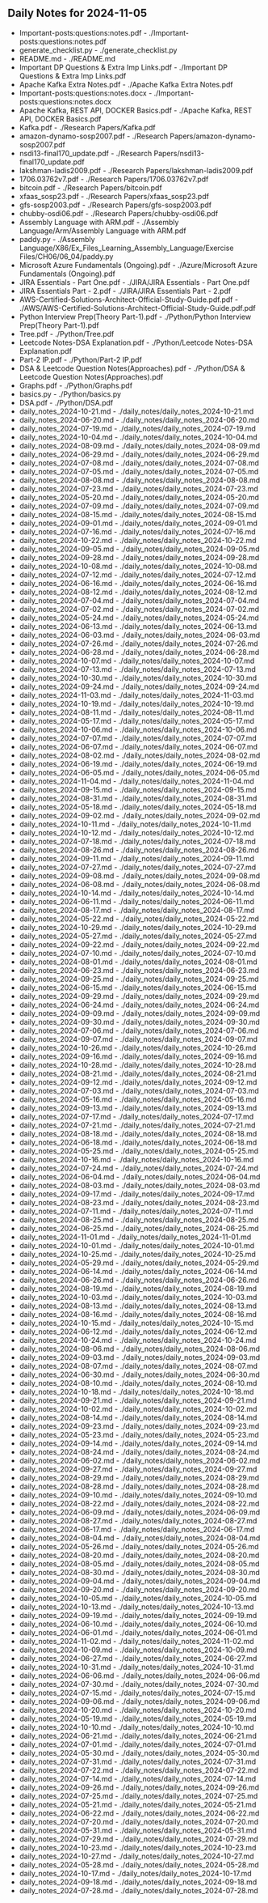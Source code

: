 ## Daily Notes for 2024-11-05

- Important-posts:questions:notes.pdf - ./Important-posts:questions:notes.pdf
- generate_checklist.py - ./generate_checklist.py
- README.md - ./README.md
- Important DP Questions & Extra Imp Links.pdf - ./Important DP Questions & Extra Imp Links.pdf
- Apache Kafka Extra Notes.pdf - ./Apache Kafka Extra Notes.pdf
- Important-posts:questions:notes.docx - ./Important-posts:questions:notes.docx
- Apache Kafka, REST API, DOCKER Basics.pdf - ./Apache Kafka, REST API, DOCKER Basics.pdf
- Kafka.pdf - ./Research Papers/Kafka.pdf
- amazon-dynamo-sosp2007.pdf - ./Research Papers/amazon-dynamo-sosp2007.pdf
- nsdi13-final170_update.pdf - ./Research Papers/nsdi13-final170_update.pdf
- lakshman-ladis2009.pdf - ./Research Papers/lakshman-ladis2009.pdf
- 1706.03762v7.pdf - ./Research Papers/1706.03762v7.pdf
- bitcoin.pdf - ./Research Papers/bitcoin.pdf
- xfaas_sosp23.pdf - ./Research Papers/xfaas_sosp23.pdf
- gfs-sosp2003.pdf - ./Research Papers/gfs-sosp2003.pdf
- chubby-osdi06.pdf - ./Research Papers/chubby-osdi06.pdf
- Assembly Language with ARM.pdf - ./Assembly Language/Arm/Assembly Language with ARM.pdf
- paddy.py - ./Assembly Language/X86/Ex_Files_Learning_Assembly_Language/Exercise Files/CH06/06_04/paddy.py
- Microsoft Azure Fundamentals (Ongoing).pdf - ./Azure/Microsoft Azure Fundamentals (Ongoing).pdf
- JIRA Essentials - Part One.pdf - ./JIRA/JIRA Essentials - Part One.pdf
- JIRA Essentials Part - 2.pdf - ./JIRA/JIRA Essentials Part - 2.pdf
- AWS-Certified-Solutions-Architect-Official-Study-Guide.pdf.pdf - ./AWS/AWS-Certified-Solutions-Architect-Official-Study-Guide.pdf.pdf
- Python Interview Prep(Theory Part-1).pdf - ./Python/Python Interview Prep(Theory Part-1).pdf
- Tree.pdf - ./Python/Tree.pdf
- Leetcode Notes-DSA Explanation.pdf - ./Python/Leetcode Notes-DSA Explanation.pdf
- Part-2 IP.pdf - ./Python/Part-2 IP.pdf
- DSA & Leetcode Question Notes(Approaches).pdf - ./Python/DSA & Leetcode Question Notes(Approaches).pdf
- Graphs.pdf - ./Python/Graphs.pdf
- basics.py - ./Python/basics.py
- DSA.pdf - ./Python/DSA.pdf
- daily_notes_2024-10-21.md - ./daily_notes/daily_notes_2024-10-21.md
- daily_notes_2024-06-20.md - ./daily_notes/daily_notes_2024-06-20.md
- daily_notes_2024-07-19.md - ./daily_notes/daily_notes_2024-07-19.md
- daily_notes_2024-10-04.md - ./daily_notes/daily_notes_2024-10-04.md
- daily_notes_2024-08-09.md - ./daily_notes/daily_notes_2024-08-09.md
- daily_notes_2024-06-29.md - ./daily_notes/daily_notes_2024-06-29.md
- daily_notes_2024-07-08.md - ./daily_notes/daily_notes_2024-07-08.md
- daily_notes_2024-07-05.md - ./daily_notes/daily_notes_2024-07-05.md
- daily_notes_2024-08-08.md - ./daily_notes/daily_notes_2024-08-08.md
- daily_notes_2024-07-23.md - ./daily_notes/daily_notes_2024-07-23.md
- daily_notes_2024-05-20.md - ./daily_notes/daily_notes_2024-05-20.md
- daily_notes_2024-07-09.md - ./daily_notes/daily_notes_2024-07-09.md
- daily_notes_2024-08-15.md - ./daily_notes/daily_notes_2024-08-15.md
- daily_notes_2024-09-01.md - ./daily_notes/daily_notes_2024-09-01.md
- daily_notes_2024-07-16.md - ./daily_notes/daily_notes_2024-07-16.md
- daily_notes_2024-10-22.md - ./daily_notes/daily_notes_2024-10-22.md
- daily_notes_2024-09-05.md - ./daily_notes/daily_notes_2024-09-05.md
- daily_notes_2024-09-28.md - ./daily_notes/daily_notes_2024-09-28.md
- daily_notes_2024-10-08.md - ./daily_notes/daily_notes_2024-10-08.md
- daily_notes_2024-07-12.md - ./daily_notes/daily_notes_2024-07-12.md
- daily_notes_2024-06-16.md - ./daily_notes/daily_notes_2024-06-16.md
- daily_notes_2024-08-12.md - ./daily_notes/daily_notes_2024-08-12.md
- daily_notes_2024-07-04.md - ./daily_notes/daily_notes_2024-07-04.md
- daily_notes_2024-07-02.md - ./daily_notes/daily_notes_2024-07-02.md
- daily_notes_2024-05-24.md - ./daily_notes/daily_notes_2024-05-24.md
- daily_notes_2024-06-13.md - ./daily_notes/daily_notes_2024-06-13.md
- daily_notes_2024-06-03.md - ./daily_notes/daily_notes_2024-06-03.md
- daily_notes_2024-07-26.md - ./daily_notes/daily_notes_2024-07-26.md
- daily_notes_2024-06-28.md - ./daily_notes/daily_notes_2024-06-28.md
- daily_notes_2024-10-07.md - ./daily_notes/daily_notes_2024-10-07.md
- daily_notes_2024-07-13.md - ./daily_notes/daily_notes_2024-07-13.md
- daily_notes_2024-10-30.md - ./daily_notes/daily_notes_2024-10-30.md
- daily_notes_2024-09-24.md - ./daily_notes/daily_notes_2024-09-24.md
- daily_notes_2024-11-03.md - ./daily_notes/daily_notes_2024-11-03.md
- daily_notes_2024-10-19.md - ./daily_notes/daily_notes_2024-10-19.md
- daily_notes_2024-08-11.md - ./daily_notes/daily_notes_2024-08-11.md
- daily_notes_2024-05-17.md - ./daily_notes/daily_notes_2024-05-17.md
- daily_notes_2024-10-06.md - ./daily_notes/daily_notes_2024-10-06.md
- daily_notes_2024-07-07.md - ./daily_notes/daily_notes_2024-07-07.md
- daily_notes_2024-06-07.md - ./daily_notes/daily_notes_2024-06-07.md
- daily_notes_2024-08-02.md - ./daily_notes/daily_notes_2024-08-02.md
- daily_notes_2024-06-19.md - ./daily_notes/daily_notes_2024-06-19.md
- daily_notes_2024-06-05.md - ./daily_notes/daily_notes_2024-06-05.md
- daily_notes_2024-11-04.md - ./daily_notes/daily_notes_2024-11-04.md
- daily_notes_2024-09-15.md - ./daily_notes/daily_notes_2024-09-15.md
- daily_notes_2024-08-31.md - ./daily_notes/daily_notes_2024-08-31.md
- daily_notes_2024-05-18.md - ./daily_notes/daily_notes_2024-05-18.md
- daily_notes_2024-09-02.md - ./daily_notes/daily_notes_2024-09-02.md
- daily_notes_2024-10-11.md - ./daily_notes/daily_notes_2024-10-11.md
- daily_notes_2024-10-12.md - ./daily_notes/daily_notes_2024-10-12.md
- daily_notes_2024-07-18.md - ./daily_notes/daily_notes_2024-07-18.md
- daily_notes_2024-08-26.md - ./daily_notes/daily_notes_2024-08-26.md
- daily_notes_2024-09-11.md - ./daily_notes/daily_notes_2024-09-11.md
- daily_notes_2024-07-27.md - ./daily_notes/daily_notes_2024-07-27.md
- daily_notes_2024-09-08.md - ./daily_notes/daily_notes_2024-09-08.md
- daily_notes_2024-06-08.md - ./daily_notes/daily_notes_2024-06-08.md
- daily_notes_2024-10-14.md - ./daily_notes/daily_notes_2024-10-14.md
- daily_notes_2024-06-11.md - ./daily_notes/daily_notes_2024-06-11.md
- daily_notes_2024-08-17.md - ./daily_notes/daily_notes_2024-08-17.md
- daily_notes_2024-05-22.md - ./daily_notes/daily_notes_2024-05-22.md
- daily_notes_2024-10-29.md - ./daily_notes/daily_notes_2024-10-29.md
- daily_notes_2024-05-27.md - ./daily_notes/daily_notes_2024-05-27.md
- daily_notes_2024-09-22.md - ./daily_notes/daily_notes_2024-09-22.md
- daily_notes_2024-07-10.md - ./daily_notes/daily_notes_2024-07-10.md
- daily_notes_2024-08-01.md - ./daily_notes/daily_notes_2024-08-01.md
- daily_notes_2024-06-23.md - ./daily_notes/daily_notes_2024-06-23.md
- daily_notes_2024-09-25.md - ./daily_notes/daily_notes_2024-09-25.md
- daily_notes_2024-06-15.md - ./daily_notes/daily_notes_2024-06-15.md
- daily_notes_2024-09-29.md - ./daily_notes/daily_notes_2024-09-29.md
- daily_notes_2024-06-24.md - ./daily_notes/daily_notes_2024-06-24.md
- daily_notes_2024-09-09.md - ./daily_notes/daily_notes_2024-09-09.md
- daily_notes_2024-09-30.md - ./daily_notes/daily_notes_2024-09-30.md
- daily_notes_2024-07-06.md - ./daily_notes/daily_notes_2024-07-06.md
- daily_notes_2024-09-07.md - ./daily_notes/daily_notes_2024-09-07.md
- daily_notes_2024-10-26.md - ./daily_notes/daily_notes_2024-10-26.md
- daily_notes_2024-09-16.md - ./daily_notes/daily_notes_2024-09-16.md
- daily_notes_2024-10-28.md - ./daily_notes/daily_notes_2024-10-28.md
- daily_notes_2024-08-21.md - ./daily_notes/daily_notes_2024-08-21.md
- daily_notes_2024-09-12.md - ./daily_notes/daily_notes_2024-09-12.md
- daily_notes_2024-07-03.md - ./daily_notes/daily_notes_2024-07-03.md
- daily_notes_2024-05-16.md - ./daily_notes/daily_notes_2024-05-16.md
- daily_notes_2024-09-13.md - ./daily_notes/daily_notes_2024-09-13.md
- daily_notes_2024-07-17.md - ./daily_notes/daily_notes_2024-07-17.md
- daily_notes_2024-07-21.md - ./daily_notes/daily_notes_2024-07-21.md
- daily_notes_2024-08-18.md - ./daily_notes/daily_notes_2024-08-18.md
- daily_notes_2024-06-18.md - ./daily_notes/daily_notes_2024-06-18.md
- daily_notes_2024-05-25.md - ./daily_notes/daily_notes_2024-05-25.md
- daily_notes_2024-10-16.md - ./daily_notes/daily_notes_2024-10-16.md
- daily_notes_2024-07-24.md - ./daily_notes/daily_notes_2024-07-24.md
- daily_notes_2024-06-04.md - ./daily_notes/daily_notes_2024-06-04.md
- daily_notes_2024-08-03.md - ./daily_notes/daily_notes_2024-08-03.md
- daily_notes_2024-09-17.md - ./daily_notes/daily_notes_2024-09-17.md
- daily_notes_2024-08-23.md - ./daily_notes/daily_notes_2024-08-23.md
- daily_notes_2024-07-11.md - ./daily_notes/daily_notes_2024-07-11.md
- daily_notes_2024-08-25.md - ./daily_notes/daily_notes_2024-08-25.md
- daily_notes_2024-06-25.md - ./daily_notes/daily_notes_2024-06-25.md
- daily_notes_2024-11-01.md - ./daily_notes/daily_notes_2024-11-01.md
- daily_notes_2024-10-01.md - ./daily_notes/daily_notes_2024-10-01.md
- daily_notes_2024-10-25.md - ./daily_notes/daily_notes_2024-10-25.md
- daily_notes_2024-05-29.md - ./daily_notes/daily_notes_2024-05-29.md
- daily_notes_2024-06-14.md - ./daily_notes/daily_notes_2024-06-14.md
- daily_notes_2024-06-26.md - ./daily_notes/daily_notes_2024-06-26.md
- daily_notes_2024-08-19.md - ./daily_notes/daily_notes_2024-08-19.md
- daily_notes_2024-10-03.md - ./daily_notes/daily_notes_2024-10-03.md
- daily_notes_2024-08-13.md - ./daily_notes/daily_notes_2024-08-13.md
- daily_notes_2024-08-16.md - ./daily_notes/daily_notes_2024-08-16.md
- daily_notes_2024-10-15.md - ./daily_notes/daily_notes_2024-10-15.md
- daily_notes_2024-06-12.md - ./daily_notes/daily_notes_2024-06-12.md
- daily_notes_2024-10-24.md - ./daily_notes/daily_notes_2024-10-24.md
- daily_notes_2024-08-06.md - ./daily_notes/daily_notes_2024-08-06.md
- daily_notes_2024-09-03.md - ./daily_notes/daily_notes_2024-09-03.md
- daily_notes_2024-08-07.md - ./daily_notes/daily_notes_2024-08-07.md
- daily_notes_2024-06-30.md - ./daily_notes/daily_notes_2024-06-30.md
- daily_notes_2024-08-10.md - ./daily_notes/daily_notes_2024-08-10.md
- daily_notes_2024-10-18.md - ./daily_notes/daily_notes_2024-10-18.md
- daily_notes_2024-09-21.md - ./daily_notes/daily_notes_2024-09-21.md
- daily_notes_2024-10-02.md - ./daily_notes/daily_notes_2024-10-02.md
- daily_notes_2024-08-14.md - ./daily_notes/daily_notes_2024-08-14.md
- daily_notes_2024-09-23.md - ./daily_notes/daily_notes_2024-09-23.md
- daily_notes_2024-05-23.md - ./daily_notes/daily_notes_2024-05-23.md
- daily_notes_2024-09-14.md - ./daily_notes/daily_notes_2024-09-14.md
- daily_notes_2024-08-24.md - ./daily_notes/daily_notes_2024-08-24.md
- daily_notes_2024-06-02.md - ./daily_notes/daily_notes_2024-06-02.md
- daily_notes_2024-09-27.md - ./daily_notes/daily_notes_2024-09-27.md
- daily_notes_2024-08-29.md - ./daily_notes/daily_notes_2024-08-29.md
- daily_notes_2024-08-28.md - ./daily_notes/daily_notes_2024-08-28.md
- daily_notes_2024-09-10.md - ./daily_notes/daily_notes_2024-09-10.md
- daily_notes_2024-08-22.md - ./daily_notes/daily_notes_2024-08-22.md
- daily_notes_2024-06-09.md - ./daily_notes/daily_notes_2024-06-09.md
- daily_notes_2024-08-27.md - ./daily_notes/daily_notes_2024-08-27.md
- daily_notes_2024-06-17.md - ./daily_notes/daily_notes_2024-06-17.md
- daily_notes_2024-08-04.md - ./daily_notes/daily_notes_2024-08-04.md
- daily_notes_2024-05-26.md - ./daily_notes/daily_notes_2024-05-26.md
- daily_notes_2024-08-20.md - ./daily_notes/daily_notes_2024-08-20.md
- daily_notes_2024-08-05.md - ./daily_notes/daily_notes_2024-08-05.md
- daily_notes_2024-08-30.md - ./daily_notes/daily_notes_2024-08-30.md
- daily_notes_2024-09-04.md - ./daily_notes/daily_notes_2024-09-04.md
- daily_notes_2024-09-20.md - ./daily_notes/daily_notes_2024-09-20.md
- daily_notes_2024-10-05.md - ./daily_notes/daily_notes_2024-10-05.md
- daily_notes_2024-10-13.md - ./daily_notes/daily_notes_2024-10-13.md
- daily_notes_2024-09-19.md - ./daily_notes/daily_notes_2024-09-19.md
- daily_notes_2024-06-10.md - ./daily_notes/daily_notes_2024-06-10.md
- daily_notes_2024-06-01.md - ./daily_notes/daily_notes_2024-06-01.md
- daily_notes_2024-11-02.md - ./daily_notes/daily_notes_2024-11-02.md
- daily_notes_2024-10-09.md - ./daily_notes/daily_notes_2024-10-09.md
- daily_notes_2024-06-27.md - ./daily_notes/daily_notes_2024-06-27.md
- daily_notes_2024-10-31.md - ./daily_notes/daily_notes_2024-10-31.md
- daily_notes_2024-06-06.md - ./daily_notes/daily_notes_2024-06-06.md
- daily_notes_2024-07-30.md - ./daily_notes/daily_notes_2024-07-30.md
- daily_notes_2024-07-15.md - ./daily_notes/daily_notes_2024-07-15.md
- daily_notes_2024-09-06.md - ./daily_notes/daily_notes_2024-09-06.md
- daily_notes_2024-10-20.md - ./daily_notes/daily_notes_2024-10-20.md
- daily_notes_2024-05-19.md - ./daily_notes/daily_notes_2024-05-19.md
- daily_notes_2024-10-10.md - ./daily_notes/daily_notes_2024-10-10.md
- daily_notes_2024-06-21.md - ./daily_notes/daily_notes_2024-06-21.md
- daily_notes_2024-07-01.md - ./daily_notes/daily_notes_2024-07-01.md
- daily_notes_2024-05-30.md - ./daily_notes/daily_notes_2024-05-30.md
- daily_notes_2024-07-31.md - ./daily_notes/daily_notes_2024-07-31.md
- daily_notes_2024-07-22.md - ./daily_notes/daily_notes_2024-07-22.md
- daily_notes_2024-07-14.md - ./daily_notes/daily_notes_2024-07-14.md
- daily_notes_2024-09-26.md - ./daily_notes/daily_notes_2024-09-26.md
- daily_notes_2024-07-25.md - ./daily_notes/daily_notes_2024-07-25.md
- daily_notes_2024-05-21.md - ./daily_notes/daily_notes_2024-05-21.md
- daily_notes_2024-06-22.md - ./daily_notes/daily_notes_2024-06-22.md
- daily_notes_2024-07-20.md - ./daily_notes/daily_notes_2024-07-20.md
- daily_notes_2024-05-31.md - ./daily_notes/daily_notes_2024-05-31.md
- daily_notes_2024-07-29.md - ./daily_notes/daily_notes_2024-07-29.md
- daily_notes_2024-10-23.md - ./daily_notes/daily_notes_2024-10-23.md
- daily_notes_2024-10-27.md - ./daily_notes/daily_notes_2024-10-27.md
- daily_notes_2024-05-28.md - ./daily_notes/daily_notes_2024-05-28.md
- daily_notes_2024-10-17.md - ./daily_notes/daily_notes_2024-10-17.md
- daily_notes_2024-09-18.md - ./daily_notes/daily_notes_2024-09-18.md
- daily_notes_2024-07-28.md - ./daily_notes/daily_notes_2024-07-28.md
